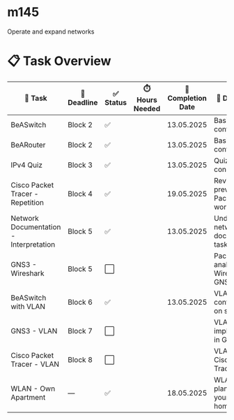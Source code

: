 # m145
Operate and expand networks

# 📋 Task Overview

| 💼 Task                               | 📆 Deadline | ✅ Status | ⏱️ Hours Needed | 📅 Completion Date | 📝 Description                            |
|--------------------------------------|-------------|----------|------------------|---------------------|-------------------------------------------|
| BeASwitch                            | Block 2     | ✅        |                  | 13.05.2025          | Basic switch configuration                |
| BeARouter                            | Block 2     | ✅        |                  | 13.05.2025          | Basic router configuration                |
| IPv4 Quiz                            | Block 3     | ✅        |                  | 13.05.2025          | Quiz on IPv4 concepts                     |
| Cisco Packet Tracer - Repetition     | Block 4     | ✅        |                  | 19.05.2025          | Review of previous Packet Tracer work     |
| Network Documentation - Interpretation | Block 5   | ✅        |                  | 13.05.2025          | Understanding network documentation tasks |
| GNS3 - Wireshark                     | Block 5     | ⬜        |                  |                     | Packet analysis with Wireshark in GNS3    |
| BeASwitch with VLAN                  | Block 6     | ✅        |                  | 13.05.2025          | VLAN configuration on switches            |
| GNS3 - VLAN                          | Block 7     | ⬜        |                  |                     | VLAN implementation in GNS3               |
| Cisco Packet Tracer - VLAN           | Block 8     | ⬜        |                  |                     | VLAN setup in Cisco Packet Tracer         |
| WLAN - Own Apartment                 | —           | ✅        |                  | 18.05.2025          | WLAN planning for your own home           |

